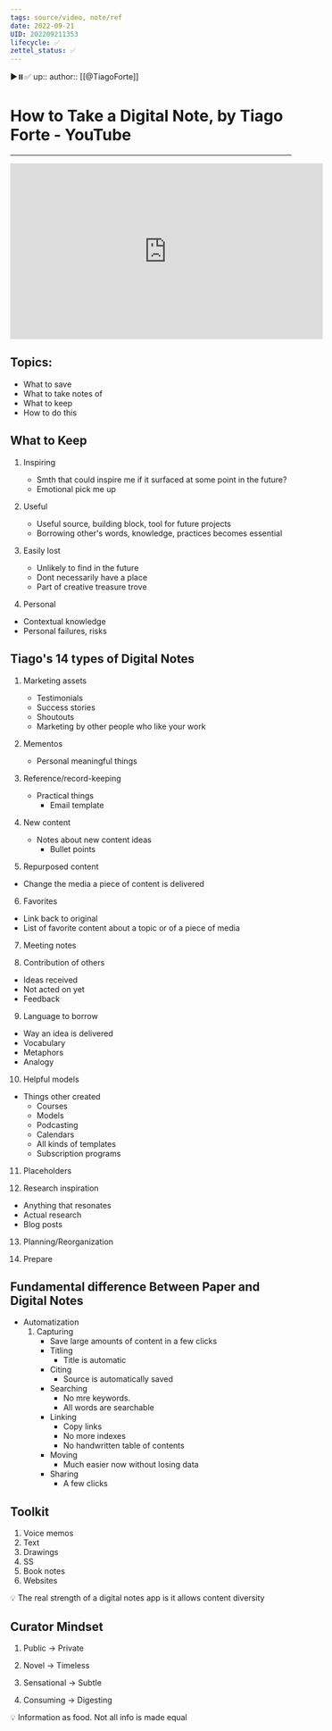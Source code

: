```yaml
---
tags: source/video, note/ref
date: 2022-09-21
UID: 202209211353
lifecycle: ✅
zettel_status: ✅
---
```

▶️⏸️✅
up::
author:: [[@TiagoForte]]
# How to Take a Digital Note, by Tiago Forte - YouTube
---

<iframe width="560" height="315" src="https://www.youtube.com/embed/T4u4nUsdJbs" title="YouTube video player" frameborder="0" allow="accelerometer; autoplay; clipboard-write; encrypted-media; gyroscope; picture-in-picture" allowfullscreen></iframe>

## Topics:

-   What to save
-   What to take notes of
-   What to keep
-   How to do this

## What to Keep

1.  Inspiring
    
    -   Smth that could inspire me if it surfaced at some point in the future?
    -   Emotional pick me up
2.  Useful
    
    -   Useful source, building block, tool for future projects
    -   Borrowing other's words, knowledge, practices becomes essential
3.  Easily lost
    
    -   Unlikely to find in the future
    -   Dont necessarily have a place
    -   Part of creative treasure trove
4.  Personal
    

-   Contextual knowledge
-   Personal failures, risks

## Tiago's 14 types of Digital Notes

1.  Marketing assets
    
    -   Testimonials
    -   Success stories
    -   Shoutouts
    -   Marketing by other people who like your work
2.  Mementos
    
    -   Personal meaningful things
3.  Reference/record-keeping
    
    -   Practical things
        -   Email template
4.  New content
    
    -   Notes about new content ideas
        -   Bullet points
5.  Repurposed content
    

-   Change the media a piece of content is delivered

6.  Favorites

-   Link back to original
-   List of favorite content about a topic or of a piece of media

7.  Meeting notes
    
8.  Contribution of others
    

-   Ideas received
-   Not acted on yet
-   Feedback

9.  Language to borrow

-   Way an idea is delivered
-   Vocabulary
-   Metaphors
-   Analogy

10.  Helpful models

-   Things other created
    -   Courses
    -   Models
    -   Podcasting
    -   Calendars
    -   All kinds of templates
    -   Subscription programs

11.  Placeholders
    
12.  Research inspiration
    

-   Anything that resonates
-   Actual research
-   Blog posts

13.  Planning/Reorganization
    
14.  Prepare
    

## Fundamental difference Between Paper and Digital Notes

-   Automatization
    1.  Capturing
        -   Save large amounts of content in a few clicks
        -   Titling
            -   Title is automatic
        -   Citing
            -   Source is automatically saved
        -   Searching
            -   No mre keywords.
            -   All words are searchable
        -   Linking
            -   Copy links
            -   No more indexes
            -   No handwritten table of contents
        -   Moving
            -   Much easier now without losing data
        -   Sharing
            -   A few clicks

## Toolkit

1.  Voice memos
2.  Text
3.  Drawings
4.  SS
5.  Book notes
6.  Websites

<aside> 💡 The real strength of a digital notes app is it allows content diversity

</aside>

## Curator Mindset

1.  Public → Private
    
2.  Novel → Timeless
    
3.  Sensational → Subtle
    
4.  Consuming → Digesting
    

<aside> 💡 Information as food. Not all info is made equal

</aside>